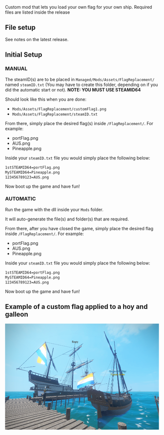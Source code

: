 Custom mod that lets you load your own flag for your own ship. Required files are listed inside the release

## File setup

See notes on the latest release.

## Initial Setup

### MANUAL

The steamID(s) are to be placed in `Managed/Mods/Assets/FlagReplacement/` named `steamID.txt` (You may have to create this folder, depending on if you did the automatic start or not). **NOTE: YOU MUST USE STEAMID64**

Should look like this when you are done:

- `Mods/Assets/FlagReplacement/customFlag1.png`
- `Mods/Assets/FlagReplacement/steamID.txt`

From there, simply place the desired flag(s) inside `/FlagReplacement/`. For example:

- portFlag.png
- AUS.png
- Pineapple.png

Inside your `steamID.txt` file you would simply place the following below:

```TEXT
1stSTEAMID64=portFlag.png
MySTEAMID64=Pineapple.png
123456789123=AUS.png
```

Now boot up the game and have fun!

### AUTOMATIC

Run the game with the dll inside your `Mods` folder.

It will auto-generate the file(s) and folder(s) that are required.

From there, after you have closed the game, simply place the desired flag inside `/FlagReplacement/`. For example:

- portFlag.png
- AUS.png
- Pineapple.png

Inside your `steamID.txt` file you would simply place the following below:

```TEXT
1stSTEAMID64=portFlag.png
MySTEAMID64=Pineapple.png
123456789123=AUS.png
```

Now boot up the game and have fun!

## Example of a custom flag applied to a hoy and galleon

![example NL](/Images/NL_Flag.png)
